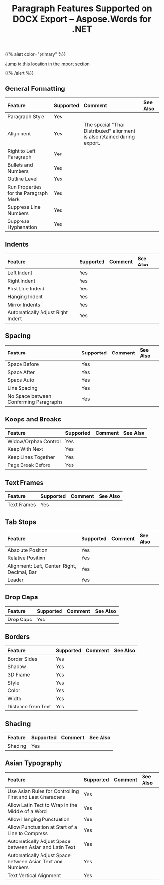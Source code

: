 ﻿---
title: Paragraph Features Supported on DOCX Export – Aspose.Words for .NET
articleTitle: Paragraph Features Supported on DOCX Export
linktitle: Paragraph Features Supported on DOCX Export
description: "Aspose.Words for .NET allows you to work with paragraph features supported when saving to Open Office XML 2007 and 2010 format."
type: docs
weight: 80
url: /net/paragraph-features-supported-on-docx-export/
---

{{% alert color="primary" %}} 

[Jump to this location in the import section](/words/net/paragraph-features-supported-on-docx-import/)

{{% /alert %}} 

## General Formatting

|**Feature**|**Supported**|**Comment**|**See Also**|
| :- | :- | :- | :- |
|Paragraph Style |Yes | | |
|Alignment |Yes |The special "Thai Distributed" alignment is also retained during export. | |
|Right to Left Paragraph |Yes | | |
|Bullets and Numbers |Yes | | |
|Outline Level |Yes | | |
|Run Properties for the Paragraph Mark |Yes | | |
|Suppress Line Numbers |Yes | | |
|Suppress Hyphenation |Yes | | |

## Indents

|**Feature**|**Supported**|**Comment**|**See Also**|
| :- | :- | :- | :- |
|Left Indent |Yes | | |
|Right Indent |Yes | | |
|First Line Indent |Yes | | |
|Hanging Indent |Yes | | |
|Mirror Indents |Yes | | |
|Automatically Adjust Right Indent |Yes | | |

## Spacing

|**Feature**|**Supported**|**Comment**|**See Also**|
| :- | :- | :- | :- |
|Space Before |Yes | | |
|Space After |Yes | | |
|Space Auto |Yes | | |
|Line Spacing |Yes | | |
|No Space between Conforming Paragraphs |Yes | | |

## Keeps and Breaks

|**Feature**|**Supported**|**Comment**|**See Also**|
| :- | :- | :- | :- |
|Widow/Orphan Control |Yes | | |
|Keep With Next |Yes | | |
|Keep Lines Together |Yes | | |
|Page Break Before |Yes | | |

## Text Frames

|**Feature**|**Supported**|**Comment**|**See Also**|
| :- | :- | :- | :- |
|Text Frames |Yes | | |

## Tab Stops

|**Feature**|**Supported**|**Comment**|**See Also**|
| :- | :- | :- | :- |
|Absolute Position |Yes | | |
|Relative Position |Yes | | |
|Alignment: Left, Center, Right, Decimal, Bar |Yes | | |
|Leader |Yes | | |

## Drop Caps

|**Feature**|**Supported**|**Comment**|**See Also**|
| :- | :- | :- | :- |
|Drop Caps |Yes | | |

## Borders

|**Feature**|**Supported**|**Comment**|**See Also**|
| :- | :- | :- | :- |
|Border Sides |Yes | | |
|Shadow |Yes | | |
|3D Frame |Yes | | |
|Style |Yes | | |
|Color |Yes | | |
|Width |Yes | | |
|Distance from Text |Yes | | |

## Shading

|**Feature**|**Supported**|**Comment**|**See Also**|
| :- | :- | :- | :- |
|Shading |Yes | | |

## Asian Typography

|**Feature**|**Supported**|**Comment**|**See Also**|
| :- | :- | :- | :- |
|Use Asian Rules for Controlling First and Last Characters |Yes | | |
|Allow Latin Text to Wrap in the Middle of a Word |Yes | | |
|Allow Hanging Punctuation |Yes | | |
|Allow Punctuation at Start of a Line to Compress |Yes | | |
|Automatically Adjust Space between Asian and Latin Text |Yes | | |
|Automatically Adjust Space between Asian Text and Numbers |Yes | | |
|Text Vertical Alignment |Yes | | |

